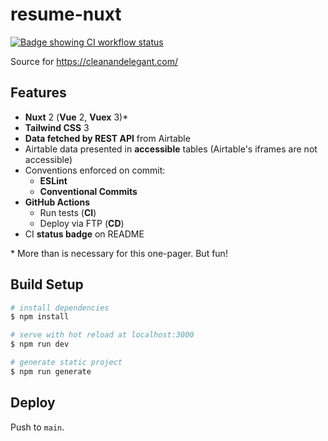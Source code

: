 # resume-nuxt

[![Badge showing CI workflow status](https://github.com/olets/resume-nuxt/actions/workflows/CI.yml/badge.svg)](https://github.com/olets/resume-nuxt/actions/workflows/CI.yml)

Source for https://cleanandelegant.com/

## Features

- **Nuxt** 2 (**Vue** 2, **Vuex** 3)*
- **Tailwind CSS** 3
- **Data fetched by REST API** from Airtable
- Airtable data presented in **accessible** tables (Airtable's iframes are not accessible)
- Conventions enforced on commit:
    - **ESLint**
    - **Conventional Commits**
- **GitHub Actions**
    - Run tests (**CI**)
    - Deploy via FTP (**CD**)
- CI **status badge** on README

\* More than is necessary for this one-pager. But fun!

## Build Setup

```bash
# install dependencies
$ npm install

# serve with hot reload at localhost:3000
$ npm run dev

# generate static project
$ npm run generate
```

## Deploy

Push to `main`.
